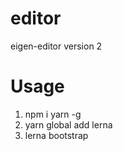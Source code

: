 # editor

eigen-editor version 2

# Usage 
1. npm i yarn -g
1. yarn global add lerna
1. lerna bootstrap